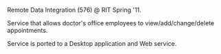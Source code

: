 Remote Data Integration (576) @ RIT Spring '11.

Service that allows doctor's office employees to view/add/change/delete appointments.

Service is ported to a Desktop application and Web service.
